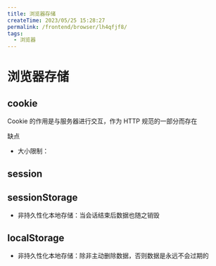 ```yaml
---
title: 浏览器存储
createTime: 2023/05/25 15:28:27
permalink: /frontend/browser/lh4qfjf8/
tags:
  - 浏览器
---
```


# 浏览器存储

## cookie

Cookie 的作用是与服务器进行交互，作为 HTTP 规范的一部分而存在

缺点

- 大小限制：

## session

## sessionStorage

- 非持久性化本地存储：当会话结束后数据也随之销毁

## localStorage

- 非持久性化本地存储：除非主动删除数据，否则数据是永远不会过期的
